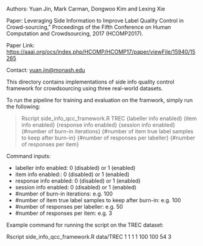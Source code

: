 Authors: Yuan Jin, Mark Carman, Dongwoo Kim and Lexing Xie

Paper: Leveraging Side Information to Improve Label Quality Control in Crowd-sourcing," Proceedings of the Fifth Conference on
Human Computation and Crowdsourcing, 2017 (HCOMP2017).

Paper Link: https://aaai.org/ocs/index.php/HCOMP/HCOMP17/paper/viewFile/15940/15265

Contact: yuan.jin@monash.edu

This directory contains implementations of side info quality control framework for crowdsourcing using three real-world datasets.

To run the pipeline for training and evaluation on the framwork, simply run the following:

> Rscript side_info_qcc_framework.R TREC {labeller info enabled} {item info enabled} {response info enabled} {session info enabled} {#number of burn-in iterations} {#number of item true label samples to keep after burn-in} {#number of responses per labeller} {#number of responses per item}

Command inputs:

- labeller info enabled: 0 (disabled) or 1 (enabled)
- item info enabled:: 0 (disabled) or 1 (enabled)
- response info enabled: 0 (disabled) or 1 (enabled)
- session info enabled: 0 (disabled) or 1 (enabled)
- #number of burn-in iterations: e.g. 100
- #number of item true label samples to keep after burn-in: e.g. 100
- #number of responses per labeller: e.g. 50
- #number of responses per item: e.g. 3

Example command for running the script on the TREC dataset:

  Rscript side_info_qcc_framework.R data/TREC 1 1 1 1 100 100 54 3
